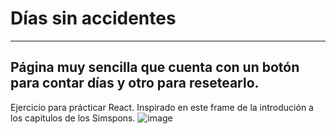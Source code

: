 # Días sin accidentes 
-----
Página muy sencilla que cuenta con un botón para contar días y otro para resetearlo. 
-----
Ejercicio para prácticar React. Inspirado en este frame de la introdución a los capitulos de los Simspons. 
![image](https://user-images.githubusercontent.com/114498817/213169269-6e287cc4-0014-4f9e-b716-8aaf6a44f435.png)
